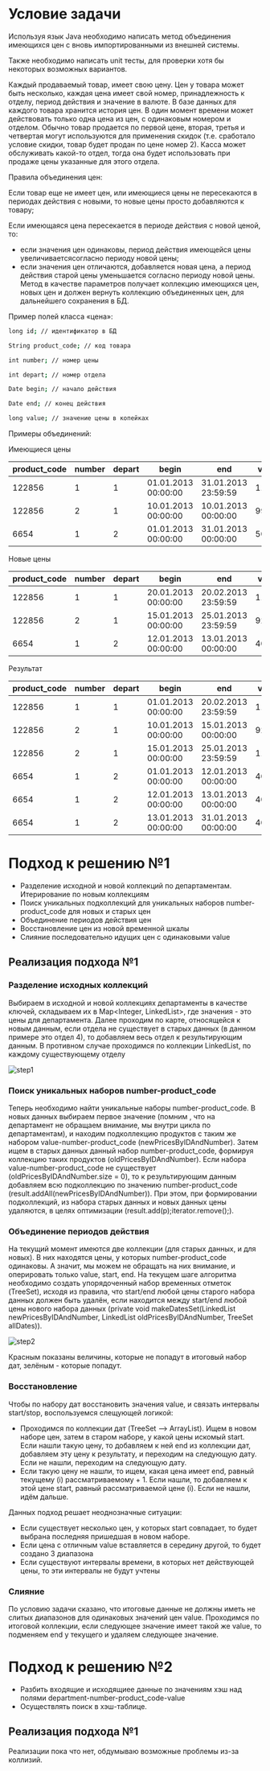 # Условие задачи

Используя язык Java необходимо написать метод объединения имеющихся цен с вновь импортированными из внешней системы. 
  
Также необходимо написать unit тесты, для проверки хотя бы некоторых возможных вариантов. 
  
Каждый продаваемый товар, имеет свою цену. Цен у товара может быть несколько, каждая цена имеет свой номер, принадлежность к отделу, период действия и значение в валюте. В базе данных для каждого товара хранится история цен. В один момент времени может действовать только одна цена из цен, с одинаковым номером и отделом. Обычно товар продается по первой цене, вторая, третья и четвертая могут используются для применения скидок (т.е. сработало условие скидки, товар будет продан по цене номер 2). Касса может обслуживать какой-то отдел, тогда она будет использовать при продаже цены указанные для этого отдела. 
  
Правила объединения цен:
  
  Если товар еще не имеет цен, или имеющиеся цены не пересекаются в периодах действия с новыми, то новые цены просто добавляются к товару;
  
  Если имеющаяся цена пересекается в периоде действия с новой ценой, то:
  
* если значения цен одинаковы, период действия имеющейся цены увеличиваетсясогласно периоду новой цены;
* если значения цен отличаются, добавляется новая цена, а период действия старой цены уменьшается согласно периоду новой цены.
Метод в качестве параметров получает коллекцию имеющихся цен, новых цен и должен вернуть коллекцию объединенных цен, для дальнейшего сохранения в БД.

Пример полей класса «цена»:
```sh
long id; // идентификатор в БД

String product_code; // код товара

int number; // номер цены

int depart; // номер отдела

Date begin; // начало действия

Date end; // конец действия

long value; // значение цены в копейках
```
Примеры объединений:

Имеющиеся цены

product_code | number | depart | begin | end | value |
--- | --- | --- | --- |--- |--- |
122856 | 1 | 1 | 01.01.2013 00:00:00 | 31.01.2013 23:59:59 | 11000 |
122856 | 2 | 1 | 10.01.2013 00:00:00 | 10.01.2013 00:00:00 | 99000 |
6654 | 1 | 2 | 01.01.2013 00:00:00 | 31.01.2013 00:00:00 | 5000 |

Новые цены

product_code | number | depart | begin | end | value |
--- | --- | --- | --- |--- |--- |
122856 | 1 | 1 | 20.01.2013 00:00:00 | 20.02.2013 23:59:59 | 11000 |
122856 | 2 | 1 | 15.01.2013 00:00:00 | 25.01.2013 23:59:59 | 92000 |
6654 | 1 | 2 | 12.01.2013 00:00:00 | 13.01.2013 00:00:00 | 4000 |

Результат

product_code | number | depart | begin | end | value |
--- | --- | --- | --- |--- |--- |
122856 | 1 | 1 | 01.01.2013 00:00:00 | 20.02.2013 23:59:59 | 11000 |
122856 | 2 | 1 | 10.01.2013 00:00:00 | 15.01.2013 00:00:00 | 92000 |
122856 | 2 | 1 | 15.01.2013 00:00:00 | 25.01.2013 23:59:59 | 11000 |
6654 | 1 | 2 | 01.01.2013 00:00:00 | 12.01.2013 00:00:00 | 4000 |
6654 | 1 | 2 | 12.01.2013 00:00:00 | 13.01.2013 00:00:00 | 4000 |
6654 | 1 | 2 | 13.01.2013 00:00:00 | 31.01.2013 00:00:00 | 4000 |

# Подход к решению №1

  - Разделение исходной и новой коллекций по департаментам. Итерирование по новым коллекциям
  - Поиск уникальных подколлекций для уникальных наборов number-product_code для новых и старых цен
  - Объединение периодов действия цен
  - Восстановление цен из новой временной шкалы 
  - Слияние последовательно идущих цен с одинаковыми value
  
## Реализация подхода №1

### Разделение исходных коллекций

Выбираем в исходной и новой коллекциях департаменты в качестве ключей, складываем их в Map<Integer, LinkedList<Price>>, где значения - это цены для департамента. Далее проходим по карте, относящейся к новым данным, если отдела не существует в старых данных (в данном примере это отдел 4), то добавляем весь отдел к результирующим данным. В противном случае проходимся по коллекции LinkedList<Price>, по каждому существующему отделу

![step1](https://github.com/soloyes/geekbrains/blob/master/Test/pictures/step1.png)

### Поиск уникальных наборов number-product_code

Теперь необходимо найти уникальные наборы number-product_code. В новых данных выбираем первое значение (помним , что на департамент не обращаем внимание, мы внутри цикла по департаментам), и находим подколлекцию продуктов с таким же набором value-number-product_code (newPricesByIDAndNumber). Затем ищем в старых данных данный набор number-product_code, формируя коллекцию таких продуктов (oldPricesByIDAndNumber). Если набора value-number-product_code не существует (oldPricesByIDAndNumber.size = 0), то к результирующим данным добавляем всю подколлекцию по значению number-product_code (result.addAll(newPricesByIDAndNumber)). При этом, при формировании подколлекций, из набора старых данных и новых данных цены удаляются, в целях оптимизации (result.add(p);iterator.remove();).

### Объединение периодов действия

На текущий момент имеются две коллекции (для старых данных, и для новых). В них находятся цены, у которых number-product_code одинаковы. А значит, мы можем не обращать на них внимание, и оперировать только value, start, end. На текущем шаге алгоритма необходимо создать упорядоченный набор временных отметок (TreeSet<Date>), исходя из правила, что start/end любой цены старого набора данных должен быть удалён, если находится между start/end любой цены нового набора данных (private void makeDatesSet(LinkedList<Price> newPricesByIDAndNumber, LinkedList<Price> oldPricesByIDAndNumber, TreeSet<Date> allDates)).

![step2](https://github.com/soloyes/geekbrains/blob/master/Test/pictures/step2.png)

Красным показаны величины, которые не попадут в итоговый набор дат, зелёным - которые попадут.

### Восстановление

Чтобы по набору дат восстановить значения value, и связать интервалы start/stop, воспользуемся слещующей логикой:

- Проходимся по коллекции дат (TreeSet<Dates> --> ArrayList<Dates>). Ищем в новом наборе цен, затем в старом наборе, у какой цены искомый start. Если нашли такую цену, то добавляем к ней end из коллекции дат, добавляем эту цену к результату, и переходим на следующую дату. Если не нашли, переходим на следующую дату.
- Если такую цену не нашли, то ищем, какая цена имеет end, равный текущему (i) рассматриваемому + 1. Если нашли, то добавляем к этой цене start, равный рассматриваемой цене (i). Если не нашли, идём дальше.
  
Данных подход решает неоднозначные ситуации:
- Если существует несколько цен, у которых start совпадает, то будет выбрана последняя пришедшая в новом наборе. 
- Если цена с отличным value вставляется в середину другой, то будет создано 3 диапазона
- Если существуют интервалы времени, в которых нет действующей цены, то эти интервалы не будут учтены

### Слияние

По условию задачи сказано, что итоговые данные не должны иметь не слитых диапазонов для одинаковых значений цен value. Проходимся по итоговой коллекции, если следующее значение имеет такой же value, то подменяем end у текущего и удаляем следующее значение. 

# Подход к решению №2

- Разбить входящие и исходящиее данные по значениям хэш над полями department-number-product_code-value
- Осуществлять поиск в хэш-таблице.

## Реализация подхода №1

Реализации пока что нет, обдумываю возможные проблемы из-за коллизий.
